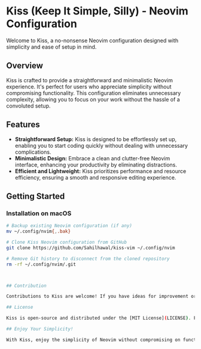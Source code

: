 # Kiss (Keep It Simple, Silly) - Neovim Configuration

Welcome to Kiss, a no-nonsense Neovim configuration designed with simplicity and ease of setup in mind.

## Overview

Kiss is crafted to provide a straightforward and minimalistic Neovim experience. It's perfect for users who appreciate simplicity without compromising functionality. This configuration eliminates unnecessary complexity, allowing you to focus on your work without the hassle of a convoluted setup.

## Features

- **Straightforward Setup:** Kiss is designed to be effortlessly set up, enabling you to start coding quickly without dealing with unnecessary complications.
- **Minimalistic Design:** Embrace a clean and clutter-free Neovim interface, enhancing your productivity by eliminating distractions.
- **Efficient and Lightweight:** Kiss prioritizes performance and resource efficiency, ensuring a smooth and responsive editing experience.

## Getting Started

### Installation on macOS

```bash
# Backup existing Neovim configuration (if any)
mv ~/.config/nvim{,.bak}

# Clone Kiss Neovim configuration from GitHub
git clone https://github.com/Sahilhawal/kiss-vim ~/.config/nvim

# Remove Git history to disconnect from the cloned repository
rm -rf ~/.config/nvim/.git



## Contribution

Contributions to Kiss are welcome! If you have ideas for improvement or encounter any issues, feel free to contribute to the project.

## License

Kiss is open-source and distributed under the [MIT License](LICENSE). Feel free to use, modify, and share this configuration according to the terms of the license.

## Enjoy Your Simplicity!

With Kiss, enjoy the simplicity of Neovim without compromising on functionality. Happy coding!

